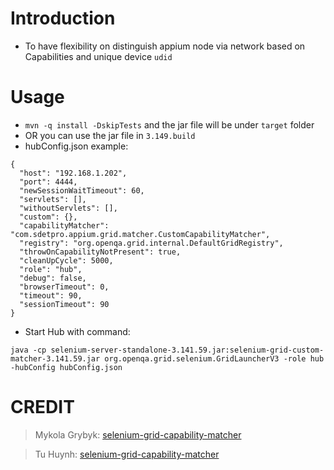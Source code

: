 # Introduction
* To have flexibility on distinguish appium node via network based on 
Capabilities and unique device `udid`

# Usage
* `mvn -q install -DskipTests` and the jar file will be under `target` folder
* OR you can use the jar file in `3.149.build`
* hubConfig.json example:

```
{
  "host": "192.168.1.202",
  "port": 4444,
  "newSessionWaitTimeout": 60,
  "servlets": [],
  "withoutServlets": [],
  "custom": {},
  "capabilityMatcher": "com.sdetpro.appium.grid.matcher.CustomCapabilityMatcher",
  "registry": "org.openqa.grid.internal.DefaultGridRegistry",
  "throwOnCapabilityNotPresent": true,
  "cleanUpCycle": 5000,
  "role": "hub",
  "debug": false,
  "browserTimeout": 0,
  "timeout": 90,
  "sessionTimeout": 90
}

```
* Start Hub with command:

```java -cp selenium-server-standalone-3.141.59.jar:selenium-grid-custom-matcher-3.141.59.jar org.openqa.grid.selenium.GridLauncherV3 -role hub -hubConfig hubConfig.json```

# CREDIT
> Mykola Grybyk: [selenium-grid-capability-matcher](https://github.com/mgrybyk/selenium-grid-capability-matcher)

> Tu Huynh: [selenium-grid-capability-matcher](https://github.com/TuHuynhVan/custom-matcher-selenium-grid-with-appium)
